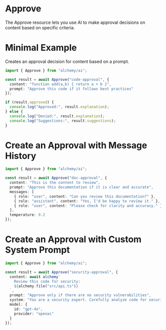 # Approve

The Approve resource lets you use AI to make approval decisions on content based on specific criteria.

# Minimal Example

Creates an approval decision for content based on a prompt.

```ts
import { Approve } from "alchemy/ai";

const result = await Approve("code-approval", {
  content: "function add(a,b) { return a + b }",
  prompt: "Approve this code if it follows best practices"
});

if (result.approved) {
  console.log("Approved:", result.explanation);
} else {
  console.log("Denied:", result.explanation);
  console.log("Suggestions:", result.suggestions);
}
```

# Create an Approval with Message History

```ts
import { Approve } from "alchemy/ai";

const result = await Approve("doc-approval", {
  content: "This is the content to review",
  prompt: "Approve this documentation if it is clear and accurate",
  messages: [
    { role: "user", content: "Can you review this documentation?" },
    { role: "assistant", content: "Yes, I'd be happy to review it." },
    { role: "user", content: "Please check for clarity and accuracy." }
  ],
  temperature: 0.2
});
```

# Create an Approval with Custom System Prompt

```ts
import { Approve } from "alchemy/ai";

const result = await Approve("security-approval", {
  content: await alchemy`
    Review this code for security:
    ${alchemy.file("src/api.ts")}
  `,
  prompt: "Approve only if there are no security vulnerabilities",
  system: "You are a security expert. Carefully analyze code for security issues. Be strict and thorough in your assessment.",
  model: {
    id: "gpt-4o",
    provider: "openai"
  }
});
```